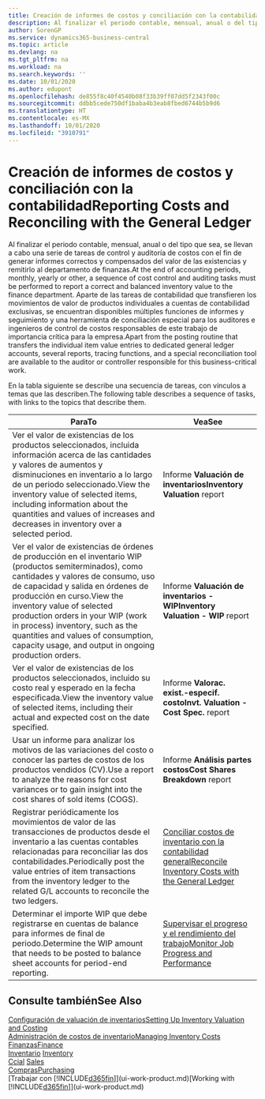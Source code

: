 ```yaml
---
title: Creación de informes de costos y conciliación con la contabilidad | Documentos de Microsoft
description: Al finalizar el periodo contable, mensual, anual o del tipo que sea, se llevan a cabo una serie de tareas de control y auditoría de costos con el fin de generar informes correctos y compensados del valor de las existencias y remitirlo al departamento de finanzas. Aparte de las tareas de contabilidad que transfieren los movimientos de valor de productos individuales a cuentas de contabilidad exclusivas, se encuentran disponibles múltiples funciones de informes y seguimiento y una herramienta de conciliación especial para los auditores e ingenieros de control de costos responsables de este trabajo de importancia crítica para la empresa.
author: SorenGP
ms.service: dynamics365-business-central
ms.topic: article
ms.devlang: na
ms.tgt_pltfrm: na
ms.workload: na
ms.search.keywords: ''
ms.date: 10/01/2020
ms.author: edupont
ms.openlocfilehash: de855f8c40f4540b08f33b39ff07dd5f2343f00c
ms.sourcegitcommit: ddbb5cede750df1baba4b3eab8fbed6744b5b9d6
ms.translationtype: HT
ms.contentlocale: es-MX
ms.lasthandoff: 10/01/2020
ms.locfileid: "3910791"
---
```

# <a name="reporting-costs-and-reconciling-with-the-general-ledger"></a><span data-ttu-id="f4170-104">Creación de informes de costos y conciliación con la contabilidad</span><span class="sxs-lookup"><span data-stu-id="f4170-104">Reporting Costs and Reconciling with the General Ledger</span></span>
<span data-ttu-id="f4170-105">Al finalizar el periodo contable, mensual, anual o del tipo que sea, se llevan a cabo una serie de tareas de control y auditoría de costos con el fin de generar informes correctos y compensados del valor de las existencias y remitirlo al departamento de finanzas.</span><span class="sxs-lookup"><span data-stu-id="f4170-105">At the end of accounting periods, monthly, yearly or other, a sequence of cost control and auditing tasks must be performed to report a correct and balanced inventory value to the finance department.</span></span> <span data-ttu-id="f4170-106">Aparte de las tareas de contabilidad que transfieren los movimientos de valor de productos individuales a cuentas de contabilidad exclusivas, se encuentran disponibles múltiples funciones de informes y seguimiento y una herramienta de conciliación especial para los auditores e ingenieros de control de costos responsables de este trabajo de importancia crítica para la empresa.</span><span class="sxs-lookup"><span data-stu-id="f4170-106">Apart from the posting routine that transfers the individual item value entries to dedicated general ledger accounts, several reports, tracing functions, and a special reconciliation tool are available to the auditor or controller responsible for this business-critical work.</span></span>  

 <span data-ttu-id="f4170-107">En la tabla siguiente se describe una secuencia de tareas, con vínculos a temas que las describen.</span><span class="sxs-lookup"><span data-stu-id="f4170-107">The following table describes a sequence of tasks, with links to the topics that describe them.</span></span>   

|<span data-ttu-id="f4170-108">**Para**</span><span class="sxs-lookup"><span data-stu-id="f4170-108">**To**</span></span>|<span data-ttu-id="f4170-109">**Vea**</span><span class="sxs-lookup"><span data-stu-id="f4170-109">**See**</span></span>|  
|------------|-------------|  
|<span data-ttu-id="f4170-110">Ver el valor de existencias de los productos seleccionados, incluida información acerca de las cantidades y valores de aumentos y disminuciones en inventario a lo largo de un periodo seleccionado.</span><span class="sxs-lookup"><span data-stu-id="f4170-110">View the inventory value of selected items, including information about the quantities and values of increases and decreases in inventory over a selected period.</span></span>|<span data-ttu-id="f4170-111">Informe **Valuación de inventarios**</span><span class="sxs-lookup"><span data-stu-id="f4170-111">**Inventory Valuation** report</span></span>|  
|<span data-ttu-id="f4170-112">Ver el valor de existencias de órdenes de producción en el inventario WIP (productos semiterminados), como cantidades y valores de consumo, uso de capacidad y salida en órdenes de producción en curso.</span><span class="sxs-lookup"><span data-stu-id="f4170-112">View the inventory value of selected production orders in your WIP (work in process) inventory, such as the quantities and values of consumption, capacity usage, and output in ongoing production orders.</span></span>|<span data-ttu-id="f4170-113">Informe **Valuación de inventarios - WIP**</span><span class="sxs-lookup"><span data-stu-id="f4170-113">**Inventory Valuation - WIP** report</span></span>|  
|<span data-ttu-id="f4170-114">Ver el valor de existencias de los productos seleccionados, incluido su costo real y esperado en la fecha especificada.</span><span class="sxs-lookup"><span data-stu-id="f4170-114">View the inventory value of selected items, including their actual and expected cost on the date specified.</span></span>|<span data-ttu-id="f4170-115">Informe **Valorac. exist.-especif. costo**</span><span class="sxs-lookup"><span data-stu-id="f4170-115">**Invt. Valuation - Cost Spec.** report</span></span>|  
|<span data-ttu-id="f4170-116">Usar un informe para analizar los motivos de las variaciones del costo o conocer las partes de costos de los productos vendidos (CV).</span><span class="sxs-lookup"><span data-stu-id="f4170-116">Use a report to analyze the reasons for cost variances or to gain insight into the cost shares of sold items (COGS).</span></span>|<span data-ttu-id="f4170-117">Informe **Análisis partes costos**</span><span class="sxs-lookup"><span data-stu-id="f4170-117">**Cost Shares Breakdown** report</span></span>|  
|<span data-ttu-id="f4170-118">Registrar periódicamente los movimientos de valor de las transacciones de productos desde el inventario a las cuentas contables relacionadas para reconciliar las dos contabilidades.</span><span class="sxs-lookup"><span data-stu-id="f4170-118">Periodically post the value entries of item transactions from the inventory ledger to the related G/L accounts to reconcile the two ledgers.</span></span>|[<span data-ttu-id="f4170-119">Conciliar costos de inventario con la contabilidad general</span><span class="sxs-lookup"><span data-stu-id="f4170-119">Reconcile Inventory Costs with the General Ledger</span></span>](finance-how-to-post-inventory-costs-to-the-general-ledger.md)|  
|<span data-ttu-id="f4170-120">Determinar el importe WIP que debe registrarse en cuentas de balance para informes de final de periodo.</span><span class="sxs-lookup"><span data-stu-id="f4170-120">Determine the WIP amount that needs to be posted to balance sheet accounts for period-end reporting.</span></span>|[<span data-ttu-id="f4170-121">Supervisar el progreso y el rendimiento del trabajo</span><span class="sxs-lookup"><span data-stu-id="f4170-121">Monitor Job Progress and Performance</span></span>](projects-how-monitor-progress-performance.md)|

## <a name="see-also"></a><span data-ttu-id="f4170-122">Consulte también</span><span class="sxs-lookup"><span data-stu-id="f4170-122">See Also</span></span>  
[<span data-ttu-id="f4170-123">Configuración de valuación de inventarios</span><span class="sxs-lookup"><span data-stu-id="f4170-123">Setting Up Inventory Valuation and Costing</span></span>](finance-set-up-inventory-valuation-and-costing.md)  
[<span data-ttu-id="f4170-124">Administración de costos de inventario</span><span class="sxs-lookup"><span data-stu-id="f4170-124">Managing Inventory Costs</span></span>](finance-manage-inventory-costs.md)  
[<span data-ttu-id="f4170-125">Finanzas</span><span class="sxs-lookup"><span data-stu-id="f4170-125">Finance</span></span>](finance.md)  
<span data-ttu-id="f4170-126">[Inventario](inventory-manage-inventory.md) </span><span class="sxs-lookup"><span data-stu-id="f4170-126">[Inventory](inventory-manage-inventory.md) </span></span>  
<span data-ttu-id="f4170-127">[Ccial](sales-manage-sales.md) </span><span class="sxs-lookup"><span data-stu-id="f4170-127">[Sales](sales-manage-sales.md) </span></span>  
[<span data-ttu-id="f4170-128">Compras</span><span class="sxs-lookup"><span data-stu-id="f4170-128">Purchasing</span></span>](purchasing-manage-purchasing.md)  
<span data-ttu-id="f4170-129">[Trabajar con [!INCLUDE[d365fin](includes/d365fin_md.md)]](ui-work-product.md)</span><span class="sxs-lookup"><span data-stu-id="f4170-129">[Working with [!INCLUDE[d365fin](includes/d365fin_md.md)]](ui-work-product.md)</span></span>
